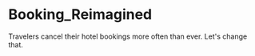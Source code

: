 # Booking_Reimagined
Travelers cancel their hotel bookings more often than ever. Let's change that.
